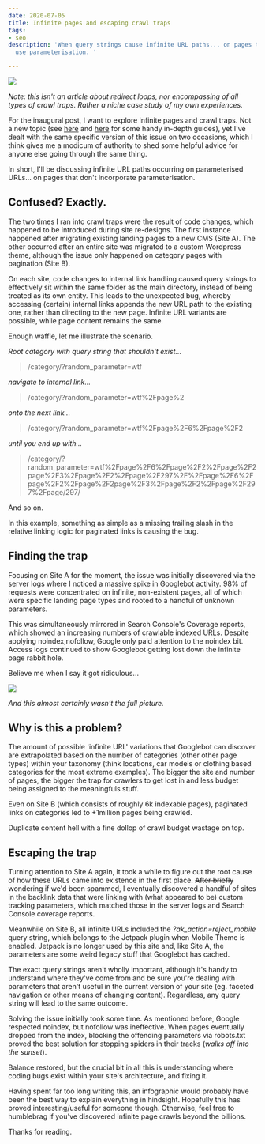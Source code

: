 ```yaml
---
date: 2020-07-05
title: Infinite pages and escaping crawl traps
tags:
- seo
description: 'When query strings cause infinite URL paths... on pages that don''t
  use parameterisation. '

---
```

![](/images/992382641_115bd44a2d_c.jpg)

_Note: this isn't an article about redirect loops, nor encompassing of all types of crawl traps. Rather a niche case study of my own experiences._

For the inaugural post, I want to explore infinite pages and crawl traps. Not a new topic (see [here](https://www.contentkingapp.com/academy/crawler-traps/) and [here](https://www.advancedwebranking.com/blog/avoid-the-seo-spider-trap-how-to-get-out-of-a-sticky-situation/) for some handy in-depth guides), yet I've dealt with the same specific version of this issue on two occasions, which I think gives me a modicum of authority to shed some helpful advice for anyone else going through the same thing.

In short, I'll be discussing infinite URL paths occurring on parameterised URLs... on pages that don't incorporate parameterisation. 

## Confused? Exactly.

The two times I ran into crawl traps were the result of code changes, which happened to be introduced during site re-designs. The first instance happened after migrating existing landing pages to a new CMS (Site A). The other occurred after an entire site was migrated to a custom Wordpress theme, although the issue only happened on category pages with pagination (Site B).

On each site, code changes to internal link handling caused query strings to effectively sit within the same folder as the main directory, instead of being treated as its own entity. This leads to the unexpected bug, whereby accessing (certain) internal links appends the new URL path to the existing one, rather than directing to the new page. Infinite URL variants are possible, while page content remains the same.

Enough waffle, let me illustrate the scenario.

_Root category with query string that shouldn't exist..._

> /category/?random_parameter=wtf

_navigate to internal link..._

> /category/?random_parameter=wtf%2Fpage%2

_onto the next link..._

> /category/?random_parameter=wtf%2Fpage%2F6%2Fpage%2F2

_until you end up with..._

> /category/?random_parameter=wtf%2Fpage%2F6%2Fpage%2F2%2Fpage%2F2page%2F3%2Fpage%2F2%2Fpage%2F297%2F%2Fpage%2F6%2Fpage%2F2%2Fpage%2F2page%2F3%2Fpage%2F2%2Fpage%2F297%2Fpage/297/

And so on.

In this example, something as simple as a missing trailing slash in the relative linking logic for paginated links is causing the bug. 

## Finding the trap

Focusing on Site A for the moment, the issue was initially discovered via the server logs where I noticed a massive spike in Googlebot activity. 98% of requests were concentrated on infinite, non-existent pages, all of which were specific landing page types and rooted to a handful of unknown parameters. 

This was simultaneously mirrored in Search Console's Coverage reports, which showed an increasing numbers of crawlable indexed URLs. Despite applying noindex,nofollow, Google only paid attention to the noindex bit. Access logs continued to show Googlebot getting lost down the infinite page rabbit hole.

Believe me when I say it got ridiculous...

![](/images/infinite-pages.png)

_And this almost certainly wasn't the full picture._

## Why is this a problem?

The amount of possible 'infinite URL' variations that Googlebot can discover are extrapolated based on the number of categories (other other page types) within your taxonomy (think locations, car models or clothing based categories for the most extreme examples). The bigger the site and number of pages, the bigger the trap for crawlers to get lost in and less budget being assigned to the meaningfuls stuff. 

Even on Site B (which consists of roughly 6k indexable pages), paginated links on categories led to +1million pages being crawled. 

Duplicate content hell with a fine dollop of crawl budget wastage on top.

## Escaping the trap

Turning attention to Site A again, it took a while to figure out the root cause of how these URLs came into existence in the first place. ~~After briefly wondering if we'd been spammed,~~ I eventually discovered a handful of sites in the backlink data that were linking with (what appeared to be) custom tracking parameters, which matched those in the server logs and Search Console coverage reports.

Meanwhile on Site B, all infinite URLs included the _?ak_action=reject_mobile_ query string, which belongs to the Jetpack plugin when Mobile Theme is enabled. Jetpack is no longer used by this site and, like Site A, the parameters are some weird legacy stuff that Googlebot has cached.

The exact query strings aren't wholly important, although it's handy to understand where they've come from and be sure you're dealing with parameters that aren't useful in the current version of your site (eg. faceted navigation or other means of changing content). Regardless, any query string will lead to the same outcome.

Solving the issue initially took some time. As mentioned before, Google respected noindex, but nofollow was ineffective. When pages eventually dropped from the index, blocking the offending parameters via robots.txt proved the best solution for stopping spiders in their tracks (_*walks off into the sunset*_).

Balance restored, but the crucial bit in all this is understanding where coding bugs exist within your site's architecture, and fixing it.

Having spent far too long writing this, an infographic would probably have been the best way to explain everything in hindsight. Hopefully this has proved interesting/useful for someone though. Otherwise, feel free to humblebrag if you've discovered infinite page crawls beyond the billions. 

Thanks for reading.